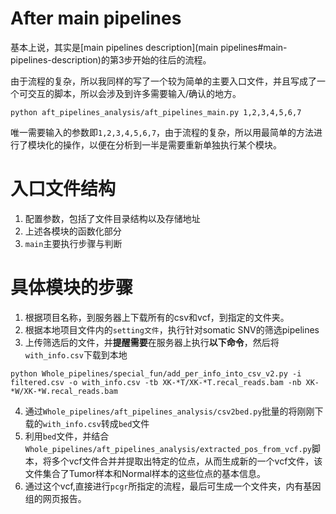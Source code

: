 # After main pipelines

基本上说，其实是[main pipelines description](main pipelines#main-pipelines-description)的第3步开始的往后的流程。

由于流程的复杂，所以我同样的写了一个较为简单的主要入口文件，并且写成了一个可交互的脚本，所以会涉及到许多需要输入/确认的地方。

```shell
python aft_pipelines_analysis/aft_pipelines_main.py 1,2,3,4,5,6,7
```

唯一需要输入的参数即`1,2,3,4,5,6,7`，由于流程的复杂，所以用最简单的方法进行了模块化的操作，以便在分析到一半是需要重新单独执行某个模块。


# 入口文件结构

1. 配置参数，包括了文件目录结构以及存储地址
2. 上述各模块的函数化部分
3. `main`主要执行步骤与判断


# 具体模块的步骤
 1. 根据项目名称，到服务器上下载所有的csv和vcf，到指定的文件夹。
 2. 根据本地项目文件内的`setting文件`，执行针对somatic SNV的筛选pipelines
 3. 上传筛选后的文件，并**提醒需要**在服务器上执行**以下命令**，然后将`with_info.csv`下载到本地<Br>
  ```
  python Whole_pipelines/special_fun/add_per_info_into_csv_v2.py -i filtered.csv -o with_info.csv -tb XK-*T/XK-*T.recal_reads.bam -nb XK-*W/XK-*W.recal_reads.bam
  ```
 4. 通过`Whole_pipelines/aft_pipelines_analysis/csv2bed.py`批量的将刚刚下载的`with_info.csv`转成`bed`文件
 5. 利用`bed`文件，并结合`Whole_pipelines/aft_pipelines_analysis/extracted_pos_from_vcf.py`脚本，将多个vcf文件合并并提取出特定的位点，从而生成新的一个vcf文件，该文件集合了Tumor样本和Normal样本的这些位点的基本信息。
 6. 通过这个vcf,直接进行`pcgr`所指定的流程，最后可生成一个文件夹，内有基因组的网页报告。
